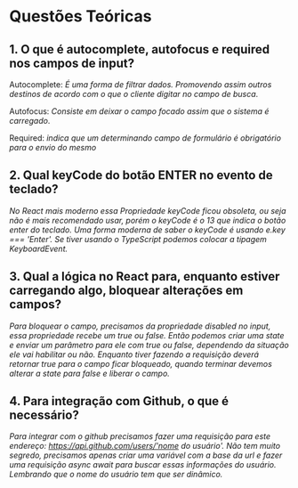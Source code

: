 # Questões Teóricas

## 1. O que é autocomplete, autofocus e required nos campos de input?

Autocomplete: *É uma forma de filtrar dados. Promovendo assim outros destinos de acordo com o que o cliente digitar no campo de busca*.
	
Autofocus: *Consiste em deixar o campo focado assim que o sistema é carregado*.

Required:  *indica que um determinando campo de formulário é obrigatório para o envio do mesmo*


## 2. Qual keyCode do botão ENTER no evento de teclado?

	
*No React mais moderno essa Propriedade keyCode ficou obsoleta, ou 			  	 		seja não é mais recomendado usar, porém o keyCode é o 13 que indica o botão enter do teclado.  Uma forma moderna de saber o keyCode é usando e.key === 'Enter'. Se tiver usando o TypeScript podemos colocar a tipagem KeyboardEvent.*



## 3. Qual a lógica no React para, enquanto estiver carregando algo, bloquear alterações em campos?

*Para bloquear o campo, precisamos da propriedade disabled no input, essa propriedade recebe um true ou false.  Então podemos criar uma state e enviar um parâmetro para ele com true ou false, dependendo da situação ele vai habilitar ou não. Enquanto tiver fazendo a requisição deverá retornar true para o campo ficar bloqueado, quando terminar devemos alterar a state para false e liberar o campo.*


## 4. Para integração com Github, o que é necessário?

*Para integrar com o github precisamos fazer uma requisição para este endereço: https://api.github.com/users/'nome do usuário'. Não tem muito segredo, precisamos apenas criar uma variável com a base da url e fazer uma requisição async await para buscar essas informações do usuário. Lembrando que o nome do usuário tem que ser dinâmico.*


